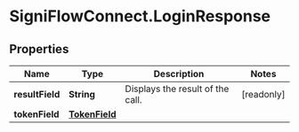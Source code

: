 # SigniFlowConnect.LoginResponse

## Properties

Name | Type | Description | Notes
------------ | ------------- | ------------- | -------------
**resultField** | **String** | Displays the result of the call. | [readonly] 
**tokenField** | [**TokenField**](TokenField.md) |  | 


